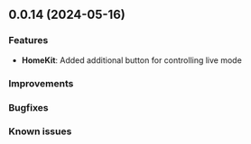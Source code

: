 ## 0.0.14 (2024-05-16)

### Features
- **HomeKit**: Added additional button for controlling live mode

### Improvements

### Bugfixes

### Known issues
